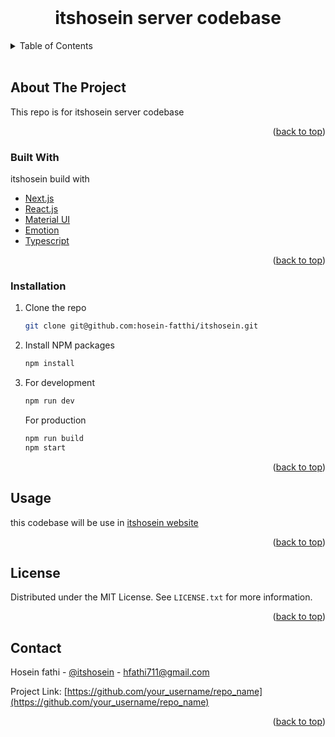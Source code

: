 <div id="top"></div>

<!-- PROJECT LOGO -->
<br />
<div align="center">
  <a href="https://github.com/othneildrew/Best-README-Template">
    <!-- <img src="images/logo.png" alt="Logo" width="80" height="80"> -->
  </a>

  <h1 align="center">itshosein server codebase</h1>

</div>

<!-- TABLE OF CONTENTS -->
<details>
  <summary>Table of Contents</summary>
  <ol>
    <li>
      <a href="#about-the-project">About The Project</a>
      <ul>
        <li><a href="#built-with">Built With</a></li>
      </ul>
    </li>
    <li>
      <a href="#getting-started">Getting Started</a>
      <ul>
        <li><a href="#installation">Installation</a></li>
      </ul>
    </li>
    <li><a href="#usage">Usage</a></li>
    <li><a href="#license">License</a></li>
    <li><a href="#contact">Contact</a></li>
  </ol>
</details>
<br/>
<!-- ABOUT THE PROJECT -->

## About The Project

<div id="about-the-project"></div>

<!-- [![Product Name Screen Shot][product-screenshot]](https://example.com) -->

This repo is for itshosein server codebase

<p align="right">(<a href="#top">back to top</a>)</p>

### Built With

<div id="built-with"></div>

itshosein build with

- [Next.js](https://nextjs.org/)
- [React.js](https://reactjs.org/)
- [Material UI](https://mui.com/)
- [Emotion](https://emotion.sh/)
- [Typescript](https://styled-components.com/)

<p align="right">(<a href="#top">back to top</a>)</p>

<!-- GETTING STARTED -->

### Installation

<div id="installation"></div>

1. Clone the repo

   ```sh
   git clone git@github.com:hosein-fatthi/itshosein.git
   ```

2. Install NPM packages
   ```sh
   npm install
   ```
3. For development

   ```js
   npm run dev
   ```

   For production

   ```js
   npm run build
   npm start
   ```

<p align="right">(<a href="#top">back to top</a>)</p>

<!-- USAGE EXAMPLES -->

## Usage

<div id="usage"></div>

this codebase will be use in [itshosein website](https://itshosein.com)

<p align="right">(<a href="#top">back to top</a>)</p>

<!-- LICENSE -->

## License

Distributed under the MIT License. See `LICENSE.txt` for more information.

<p align="right">(<a href="#top">back to top</a>)</p>

<!-- CONTACT -->

## Contact

Hosein fathi - [@itshosein](https://instagram.com/your_username) - hfathi711@gmail.com

Project Link: [https://github.com/your_username/repo_name](https://github.com/your_username/repo_name)

<p align="right">(<a href="#top">back to top</a>)</p>
